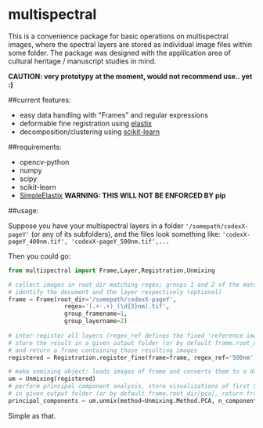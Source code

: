 # multispectral

This is a convenience package for basic operations on multispectral images, where the spectral layers are stored as individual image files within some folder. The package was designed with the applilcation area of cultural heritage / manuscript studies in mind.

**CAUTION: very prototypy at the moment, would not recommend use.. yet :)**

##current features:
* easy data handling with "Frames" and regular expressions
* deformable fine registration using [elastix](http://elastix.isi.uu.nl/)
* decomposition/clustering using [scikit-learn](https://scikit-learn.org/)

##requirements:
* opencv-python
* numpy
* scipy
* scikit-learn
* [SimpleElastix](https://pypi.org/project/SimpleElastix/) **WARNING: THIS WILL NOT BE ENFORCED BY pip**

##usage:

Suppose you have your multispectral layers in a folder `'/somepath/codexX-pageY'` 
(or any of its subfolders), and the files look something like:
`'codexX-pageY_400nm.tif', 'codexX-pageY_500nm.tif',...`

Then you could go:
```python
from multispectral import Frame,Layer,Registration,Unmixing

# collect images in root_dir matching regex; groups 1 and 2 of the match object 
# identify the document and the layer respectively (optional)
frame = Frame(root_dir='/somepath/codexX-pageY',
                regex='(.+-.+)_(\d{3}nm).tif',
                group_framename=1,
                group_layername=2)
                
# inter-register all layers (regex_ref defines the fixed 'reference image',
# store the result in a given output folder (or by default frame.root_dir/registered_fine),
# and return a frame containing those resulting images
registered = Registration.register_fine(frame=frame, regex_ref='500nm')

# make unmixing object: loads images of frame and converts them to a data matrix
um = Unmixing(registered)
# perform principal component analysis, store visualizations of first 5 components
# in given output folder (or by default frame.root_dir/pca), return frame containing those
principal_components = um.unmix(method=Unmixing.Method.PCA, n_components=5, p_keep=0.5)
```

Simple as that.
